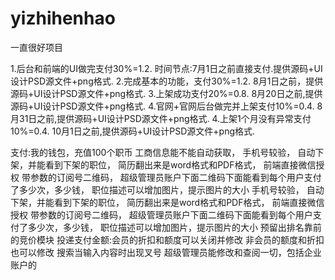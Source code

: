 # yizhihenhao
一直很好项目


1.后台和前端的UI做完支付30%=1.2.
时间节点:7月1日之前直接支付.提供源码+UI设计PSD源文件+png格式.
2.完成基本的功能，支付30%=1.2.
8月1日之前，提供源码+UI设计PSD源文件+png格式.
3.上架成功支付20%=0.8.
8月20日之前,提供源码+UI设计PSD源文件+png格式.
4.官网+官网后台做完并上架支付10%=0.4.
8月31日之前,提供源码+UI设计PSD源文件+png格式.
4.上架1个月没有异常支付10%=0.4.
10月1日之前,提供源码+UI设计PSD源文件+png格式.

支付:我的钱包，充值100个职币
工商信息能不能自动获取，
手机号较验，
自动下架，并能看到下架的职位，
简历翻出来是word格式和PDF格式，
前端直接微信授权
带参数的订阅号二维码，
超级管理员账户下面二维码下面能看到每个用户支付了多少次，多少钱，
职位描述可以增加图片，提示图片的大小
手机号较验，
自动下架，并能看到下架的职位，
简历翻出来是word格式和PDF格式，
前端直接微信授权
带参数的订阅号二维码，
超级管理员账户下面二维码下面能看到每个用户支付了多少次，多少钱，
职位描述可以增加图片，提示图片的大小
预留出排名靠前的竞价模块
投递支付金额:会员的折扣和额度可以关闭并修改
非会员的额度和折扣也可以修改
搜索当输入内容时出现叉号
超级管理员能修改和查阅一切，包括企业账户的
